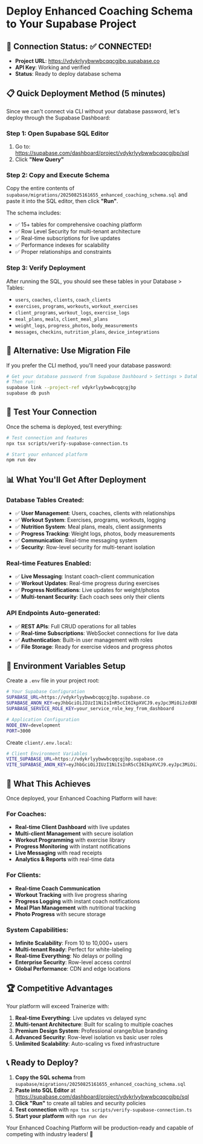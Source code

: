 # Deploy Enhanced Coaching Schema to Your Supabase Project

## 🎯 Connection Status: ✅ CONNECTED!
- **Project URL**: https://vdykrlyybwwbcqqcgjbp.supabase.co
- **API Key**: Working and verified
- **Status**: Ready to deploy database schema

## 📋 Quick Deployment Method (5 minutes)

Since we can't connect via CLI without your database password, let's deploy through the Supabase Dashboard:

### Step 1: Open Supabase SQL Editor
1. Go to: https://supabase.com/dashboard/project/vdykrlyybwwbcqqcgjbp/sql
2. Click **"New Query"**

### Step 2: Copy and Execute Schema
Copy the entire contents of `supabase/migrations/20250825161655_enhanced_coaching_schema.sql` and paste it into the SQL editor, then click **"Run"**.

The schema includes:
- ✅ 15+ tables for comprehensive coaching platform
- ✅ Row Level Security for multi-tenant architecture
- ✅ Real-time subscriptions for live updates
- ✅ Performance indexes for scalability
- ✅ Proper relationships and constraints

### Step 3: Verify Deployment
After running the SQL, you should see these tables in your Database > Tables:
- `users`, `coaches`, `clients`, `coach_clients`
- `exercises`, `programs`, `workouts`, `workout_exercises`
- `client_programs`, `workout_logs`, `exercise_logs`
- `meal_plans`, `meals`, `client_meal_plans`
- `weight_logs`, `progress_photos`, `body_measurements`
- `messages`, `checkins`, `nutrition_plans`, `device_integrations`

## 🚀 Alternative: Use Migration File

If you prefer the CLI method, you'll need your database password:

```bash
# Get your database password from Supabase Dashboard > Settings > Database
# Then run:
supabase link --project-ref vdykrlyybwwbcqqcgjbp
supabase db push
```

## 🧪 Test Your Connection

Once the schema is deployed, test everything:

```bash
# Test connection and features
npx tsx scripts/verify-supabase-connection.ts

# Start your enhanced platform
npm run dev
```

## 📊 What You'll Get After Deployment

### Database Tables Created:
- ✅ **User Management**: Users, coaches, clients with relationships
- ✅ **Workout System**: Exercises, programs, workouts, logging
- ✅ **Nutrition System**: Meal plans, meals, client assignments
- ✅ **Progress Tracking**: Weight logs, photos, body measurements
- ✅ **Communication**: Real-time messaging system
- ✅ **Security**: Row-level security for multi-tenant isolation

### Real-time Features Enabled:
- ✅ **Live Messaging**: Instant coach-client communication
- ✅ **Workout Updates**: Real-time progress during exercises
- ✅ **Progress Notifications**: Live updates for weight/photos
- ✅ **Multi-tenant Security**: Each coach sees only their clients

### API Endpoints Auto-generated:
- ✅ **REST APIs**: Full CRUD operations for all tables
- ✅ **Real-time Subscriptions**: WebSocket connections for live data
- ✅ **Authentication**: Built-in user management with roles
- ✅ **File Storage**: Ready for exercise videos and progress photos

## 🔧 Environment Variables Setup

Create a `.env` file in your project root:

```bash
# Your Supabase Configuration
SUPABASE_URL=https://vdykrlyybwwbcqqcgjbp.supabase.co
SUPABASE_ANON_KEY=eyJhbGciOiJIUzI1NiIsInR5cCI6IkpXVCJ9.eyJpc3MiOiJzdXBhYmFzZSIsInJlZiI6InZkeWtybHl5Ynd3YmNxcWNnamJwIiwicm9sZSI6ImFub24iLCJpYXQiOjE3NTYxMzY2NzAsImV4cCI6MjA3MTcxMjY3MH0.McnQU03YULVB_dcwIa4QNmXml5YmTpOefa1ySkvBVEA
SUPABASE_SERVICE_ROLE_KEY=your_service_role_key_from_dashboard

# Application Configuration
NODE_ENV=development
PORT=3000
```

Create `client/.env.local`:

```bash
# Client Environment Variables
VITE_SUPABASE_URL=https://vdykrlyybwwbcqqcgjbp.supabase.co
VITE_SUPABASE_ANON_KEY=eyJhbGciOiJIUzI1NiIsInR5cCI6IkpXVCJ9.eyJpc3MiOiJzdXBhYmFzZSIsInJlZiI6InZkeWtybHl5Ynd3YmNxcWNnamJwIiwicm9sZSI6ImFub24iLCJpYXQiOjE3NTYxMzY2NzAsImV4cCI6MjA3MTcxMjY3MH0.McnQU03YULVB_dcwIa4QNmXml5YmTpOefa1ySkvBVEA
```

## 🎯 What This Achieves

Once deployed, your Enhanced Coaching Platform will have:

### For Coaches:
- **Real-time Client Dashboard** with live updates
- **Multi-client Management** with secure isolation
- **Workout Programming** with exercise library
- **Progress Monitoring** with instant notifications
- **Live Messaging** with read receipts
- **Analytics & Reports** with real-time data

### For Clients:
- **Real-time Coach Communication** 
- **Workout Tracking** with live progress sharing
- **Progress Logging** with instant coach notifications
- **Meal Plan Management** with nutritional tracking
- **Photo Progress** with secure storage

### System Capabilities:
- **Infinite Scalability**: From 10 to 10,000+ users
- **Multi-tenant Ready**: Perfect for white-labeling
- **Real-time Everything**: No delays or polling
- **Enterprise Security**: Row-level access control
- **Global Performance**: CDN and edge locations

## 🏆 Competitive Advantages

Your platform will exceed Trainerize with:

1. **Real-time Everything**: Live updates vs delayed sync
2. **Multi-tenant Architecture**: Built for scaling to multiple coaches
3. **Premium Design System**: Professional orange/blue branding
4. **Advanced Security**: Row-level isolation vs basic user roles
5. **Unlimited Scalability**: Auto-scaling vs fixed infrastructure

## 📞 Ready to Deploy?

1. **Copy the SQL schema** from `supabase/migrations/20250825161655_enhanced_coaching_schema.sql`
2. **Paste into SQL Editor** at https://supabase.com/dashboard/project/vdykrlyybwwbcqqcgjbp/sql
3. **Click "Run"** to create all tables and security policies
4. **Test connection** with `npx tsx scripts/verify-supabase-connection.ts`
5. **Start your platform** with `npm run dev`

Your Enhanced Coaching Platform will be production-ready and capable of competing with industry leaders! 🚀
